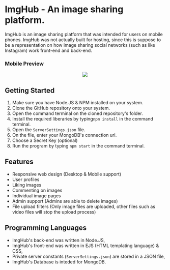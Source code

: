 # ImgHub - An image sharing platform. 

ImgHub is an image sharing platform that was intended for users on mobile phones. ImgHub was not actually built for hosting, since this is suppose to be a representation on how image sharing social networks (such as like Instagram) work front-end and back-end. 

### Mobile Preview
<p align="center">
  <img src="https://user-images.githubusercontent.com/79603829/141690352-8d3a163d-a9d6-44bb-99f0-a04b78b1b4a4.png"/>
</p>

## Getting Started

1) Make sure you have Node.JS & NPM installed on your system.
2) Clone the GitHub repository onto your system.
3) Open the command terminal on the cloned repository's folder.
4) Install the required liberaries by typing``npm install`` in the command terminal.
5) Open the ``ServerSettings.json`` file.
6) On the file, enter your MongoDB's connection url.
7) Choose a Secret Key (optional)
8) Run the program by typing ``npm start`` in the command terminal.

## Features

- Responsive web design (Desktop & Mobile support)
- User profiles
- Liking images
- Commenting on images
- Individual image pages
- Admin support (Admins are able to delete images)
- File upload filters (Only image files are uploaded, other files such as video files will stop the upload process)

## Programming Languages

- ImgHub's back-end was written in Node.JS,
- ImgHub's front-end was written in EJS (HTML templating language) & CSS,
- Private server constants (``ServerSettings.json``) are stored in a JSON file,
- ImgHub's Database is inteded for MongoDB.
